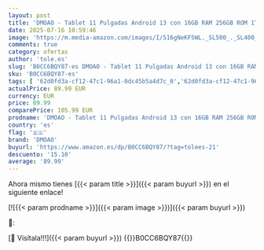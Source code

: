 ```yaml
---
layout: post
title: 'DMOAO - Tablet 11 Pulgadas Android 13 con 16GB RAM 256GB ROM 1TB Ampliable   2K FHD Tablets con Triple Cámara 13MP+5MP+2MP   8 Cores  2.0 GHz  IPS 2000 * 1200  5G Wi-Fi  8600 mAh  BT 5.0  GPS  Azul oscuro'
date: 2025-07-16 10:59:46
image: 'https://m.media-amazon.com/images/I/516gNeKF5WL._SL500_._SL400_.jpg'
comments: true
category: ofertas
author: 'tole.es'
slug: 'B0CC6BQY87-es DMOAO - Tablet 11 Pulgadas Android 13 con 16GB RAM 256GB...'
sku: 'B0CC6BQY87-es'
tags: [ '62d0fd3a-cf12-47c1-96a1-0dc45b5a4d7c_0','62d0fd3a-cf12-47c1-96a1-0dc45b5a4d7c_4501','Arborist Merchandising Root','Informática','Self Service','Special Features Stores','Tablets','Vuelta al cole: Informática','android','dmoao','🇪🇸', ]
actualPrice: 89.99 EUR
currency: EUR
price: 89.99
comparePrice: 105.99 EUR
prodname: 'DMOAO - Tablet 11 Pulgadas Android 13 con 16GB RAM 256GB ROM 1TB Ampliable   2K FHD Tablets con Triple Cámara 13MP+5MP+2MP   8 Cores  2.0 GHz  IPS 2000 * 1200  5G Wi-Fi  8600 mAh  BT 5.0  GPS  Azul oscuro'
country: 'es'
flag: '🇪🇸'
brand: 'DMOAO'
buyurl: 'https://www.amazon.es/dp/B0CC6BQY87/?tag=tolees-21'
descuento: '15.10'
average: '89.99'
---
```


Ahora mismo tienes [{{< param title >}}]({{< param buyurl >}}) en el siguiente enlace!

[![{{< param prodname >}}]({{< param image >}})]({{< param buyurl >}})

🔎:


[🛒 Visítala!!!]({{< param buyurl >}})
{{<world>}}B0CC6BQY87{{</world>}}
